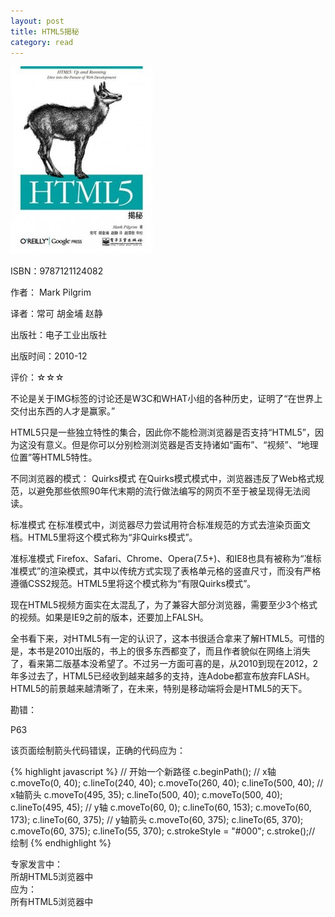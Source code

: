```yaml
---
layout: post
title: HTML5揭秘
category: read
---
```

<img src="/images/2012/11/9787121124082-228x300.jpg" alt="HTML5揭秘" title="9787121124082" width="228" height="300" class="cover" />

ISBN：9787121124082

作者： Mark Pilgrim

译者：常可 胡金埔 赵静

出版社：电子工业出版社

出版时间：2010-12

评价：☆☆☆

不论是关于IMG标签的讨论还是W3C和WHAT小组的各种历史，证明了“在世界上交付出东西的人才是赢家。”

HTML5只是一些独立特性的集合，因此你不能检测浏览器是否支持“HTML5”，因为这没有意义。但是你可以分别检测浏览器是否支持诸如“画布”、“视频”、“地理位置”等HTML5特性。

不同浏览器的模式：
Quirks模式
在Quirks模式模式中，浏览器违反了Web格式规范，以避免那些依照90年代末期的流行做法编写的网页不至于被呈现得无法阅读。

标准模式
在标准模式中，浏览器尽力尝试用符合标准规范的方式去渲染页面文档。HTML5里将这个模式称为“非Quirks模式”。

准标准模式
Firefox、Safari、Chrome、Opera(7.5+)、和IE8也具有被称为“准标准模式”的渲染模式，其中以传统方式实现了表格单元格的竖直尺寸，而没有严格遵循CSS2规范。HTML5里将这个模式称为“有限Quirks模式”。

现在HTML5视频方面实在太混乱了，为了兼容大部分浏览器，需要至少3个格式的视频。如果是IE9之前的版本，还要加上FALSH。

全书看下来，对HTML5有一定的认识了，这本书很适合拿来了解HTML5。可惜的是，本书是2010出版的，书上的很多东西都变了，而且作者貌似在网络上消失了，看来第二版基本没希望了。不过另一方面可喜的是，从2010到现在2012，2年多过去了，HTML5已经收到越来越多的支持，连Adobe都宣布放弃FLASH。HTML5的前景越来越清晰了，在未来，特别是移动端将会是HTML5的天下。

勘错：

P63

该页面绘制箭头代码错误，正确的代码应为：

{% highlight javascript %}
// 开始一个新路径
c.beginPath();
// x轴
c.moveTo(0, 40);
c.lineTo(240, 40);
c.moveTo(260, 40);
c.lineTo(500, 40);
// x轴箭头
c.moveTo(495, 35);
c.lineTo(500, 40);
c.moveTo(500, 40);
c.lineTo(495, 45);
// y轴
c.moveTo(60, 0);
c.lineTo(60, 153);
c.moveTo(60, 173);
c.lineTo(60, 375);
// y轴箭头
c.moveTo(60, 375);
c.lineTo(65, 370);
c.moveTo(60, 375);
c.lineTo(55, 370);
c.strokeStyle = "#000";
c.stroke();// 绘制
{% endhighlight %}

专家发言中：  
所胡HTML5浏览器中  
应为：  
所有HTML5浏览器中  
